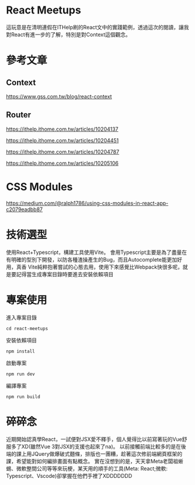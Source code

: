 # React Meetups
這玩意是在清明連假在ITHelp刷的React文中的實踐範例，透過這次的閱讀，讓我對React有進一步的了解，特別是對Context這個觀念。

# 參考文章
## Context
https://www.gss.com.tw/blog/react-context
## Router
https://ithelp.ithome.com.tw/articles/10204137

https://ithelp.ithome.com.tw/articles/10204451

https://ithelp.ithome.com.tw/articles/10204787

https://ithelp.ithome.com.tw/articles/10205106
# CSS Modules
https://medium.com/@ralph1786/using-css-modules-in-react-app-c2079eadbb87


# 技術選型
使用React+Typescript，構建工具使用Vite。
會用Typescript主要是為了盡量在有明確的型別下開發，以防各種渣操產生的Bug，而且Autocomplete能更加好用，真香
Vite純粹抱著嘗試的心態去用，使用下來感覺比Webpack快很多呢，就是要記得當生成專案目錄時要進去安裝依賴項目

# 專案使用
進入專案目錄

```cd react-meetups```

安裝依賴項目

```npm install```

啟動專案

```npm run dev```

編譯專案

```npm run build```

# 碎碎念
近期開始認真學React，一試便對JSX愛不釋手，個人覺得比以前寫著玩的Vue舒服多了XD(雖然Vue 3對JSX的支援也起來了na)。
以前接觸前端比較多的是在後端的課上用JQuery做爆破式麵條，排版也一團糟，趁著這次修前端網頁框架的課，希望能對如何編排畫面有點概念。
實在沒想到的是，天天拿Meta老闆祖蜥蜴、微軟整間公司等等來玩梗，某天用的順手的工具(Meta: React;微軟: Typescript、Vscode)卻掌握在他們手裡了XDDDDDDD
